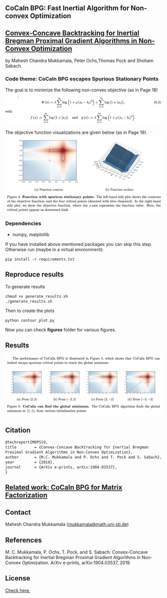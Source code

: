 ## CoCaIn BPG: Fast Inertial Algorithm for Non-convex Optimization

## [Convex-Concave Backtracking for Inertial Bregman Proximal Gradient Algorithms in Non-Convex Optimization](https://arxiv.org/abs/1904.03537) 
by Mahesh Chandra Mukkamala, Peter Ochs,Thomas Pock and Shoham Sabach.

### Code theme: CoCaIn BPG escapes Spurious Stationary Points

The goal is to minimize the following non-convex objective  (as in Page 18)

![function](function.png)

The objective function visualizations are given below (as in Page 19). 
![contour_surface](contour_surface.png)

###
### Dependencies
- numpy, matplotlib 

If you have installed above mentioned packages you can skip this step. Otherwise run  (maybe in a virtual environment):

    pip install -r requirements.txt

## Reproduce results

To generate results 

    chmod +x generate_results.sh
    ./generate_results.sh

Then to create the plots
    
    python contour_plot.py

Now you can check **figures** folder for various figures. 


## Results

![results](results.png)


## Citation

    @techreport{MOPS19,
    title        = {Convex-Concave Backtracking for Inertial Bregman Proximal Gradient Algorithms in Non-Convex Optimization},
    author       = {M.C. Mukkamala and P. Ochs and T. Pock and S. Sabach},
    year         = {2019},
    journal      = {ArXiv e-prints, arXiv:1904.03537},
    }


## [Related work: CoCaIn BPG for Matrix Factorization](https://github.com/mmahesh/cocain-bpg-matrix-factorization)

## Contact 
Mahesh Chandra Mukkamala (mukkamala@math.uni-sb.de)

## References

M. C. Mukkamala, P. Ochs, T. Pock, and S. Sabach: Convex-Concave Backtracking for Inertial Bregman Proximal Gradient Algorithms in Non-Convex Optimization. ArXiv e-prints, arXiv:1904.03537, 2019.


## License

[Check here.](LICENSE)





